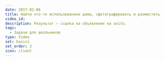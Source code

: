```yaml
---
date: 2017-02-06
title: Найти что-то использованное дома, сфотографировать и разместить на Avito.
video_id: 
description: Результат – ссылка на объявление на avito.
tags:
  - Задачи для школьников
type: Video
set: basics
set_order: 3
icon: client
---
```

